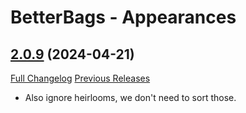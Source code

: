 # BetterBags - Appearances

## [2.0.9](https://github.com/AlexHaible/BetterBags-Appearances/tree/2.0.9) (2024-04-21)
[Full Changelog](https://github.com/AlexHaible/BetterBags-Appearances/compare/2.0.8...2.0.9) [Previous Releases](https://github.com/AlexHaible/BetterBags-Appearances/releases)

- Also ignore heirlooms, we don't need to sort those.  
